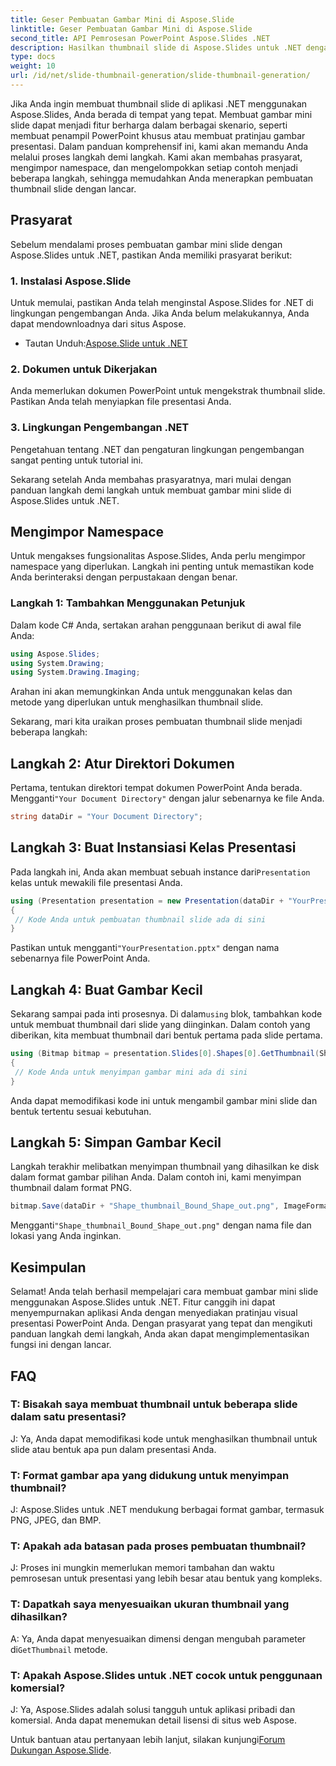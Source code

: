 ```yaml
---
title: Geser Pembuatan Gambar Mini di Aspose.Slide
linktitle: Geser Pembuatan Gambar Mini di Aspose.Slide
second_title: API Pemrosesan PowerPoint Aspose.Slides .NET
description: Hasilkan thumbnail slide di Aspose.Slides untuk .NET dengan panduan langkah demi langkah dan contoh kode. Sesuaikan tampilan dan simpan thumbnail. Tingkatkan pratinjau presentasi.
type: docs
weight: 10
url: /id/net/slide-thumbnail-generation/slide-thumbnail-generation/
---
```


Jika Anda ingin membuat thumbnail slide di aplikasi .NET menggunakan Aspose.Slides, Anda berada di tempat yang tepat. Membuat gambar mini slide dapat menjadi fitur berharga dalam berbagai skenario, seperti membuat penampil PowerPoint khusus atau membuat pratinjau gambar presentasi. Dalam panduan komprehensif ini, kami akan memandu Anda melalui proses langkah demi langkah. Kami akan membahas prasyarat, mengimpor namespace, dan mengelompokkan setiap contoh menjadi beberapa langkah, sehingga memudahkan Anda menerapkan pembuatan thumbnail slide dengan lancar.

## Prasyarat

Sebelum mendalami proses pembuatan gambar mini slide dengan Aspose.Slides untuk .NET, pastikan Anda memiliki prasyarat berikut:

### 1. Instalasi Aspose.Slide
Untuk memulai, pastikan Anda telah menginstal Aspose.Slides for .NET di lingkungan pengembangan Anda. Jika Anda belum melakukannya, Anda dapat mendownloadnya dari situs Aspose.

-  Tautan Unduh:[Aspose.Slide untuk .NET](https://releases.aspose.com/slides/net/)

### 2. Dokumen untuk Dikerjakan
Anda memerlukan dokumen PowerPoint untuk mengekstrak thumbnail slide. Pastikan Anda telah menyiapkan file presentasi Anda.

### 3. Lingkungan Pengembangan .NET
Pengetahuan tentang .NET dan pengaturan lingkungan pengembangan sangat penting untuk tutorial ini.

Sekarang setelah Anda membahas prasyaratnya, mari mulai dengan panduan langkah demi langkah untuk membuat gambar mini slide di Aspose.Slides untuk .NET.

## Mengimpor Namespace

Untuk mengakses fungsionalitas Aspose.Slides, Anda perlu mengimpor namespace yang diperlukan. Langkah ini penting untuk memastikan kode Anda berinteraksi dengan perpustakaan dengan benar.

### Langkah 1: Tambahkan Menggunakan Petunjuk

Dalam kode C# Anda, sertakan arahan penggunaan berikut di awal file Anda:

```csharp
using Aspose.Slides;
using System.Drawing;
using System.Drawing.Imaging;
```

Arahan ini akan memungkinkan Anda untuk menggunakan kelas dan metode yang diperlukan untuk menghasilkan thumbnail slide.

Sekarang, mari kita uraikan proses pembuatan thumbnail slide menjadi beberapa langkah:

## Langkah 2: Atur Direktori Dokumen

 Pertama, tentukan direktori tempat dokumen PowerPoint Anda berada. Mengganti`"Your Document Directory"` dengan jalur sebenarnya ke file Anda.

```csharp
string dataDir = "Your Document Directory";
```

## Langkah 3: Buat Instansiasi Kelas Presentasi

 Pada langkah ini, Anda akan membuat sebuah instance dari`Presentation` kelas untuk mewakili file presentasi Anda.

```csharp
using (Presentation presentation = new Presentation(dataDir + "YourPresentation.pptx"))
{
 // Kode Anda untuk pembuatan thumbnail slide ada di sini
}
```

 Pastikan untuk mengganti`"YourPresentation.pptx"` dengan nama sebenarnya file PowerPoint Anda.

## Langkah 4: Buat Gambar Kecil

 Sekarang sampai pada inti prosesnya. Di dalam`using` blok, tambahkan kode untuk membuat thumbnail dari slide yang diinginkan. Dalam contoh yang diberikan, kita membuat thumbnail dari bentuk pertama pada slide pertama.

```csharp
using (Bitmap bitmap = presentation.Slides[0].Shapes[0].GetThumbnail(ShapeThumbnailBounds.Appearance, 1, 1))
{
 // Kode Anda untuk menyimpan gambar mini ada di sini
}
```

Anda dapat memodifikasi kode ini untuk mengambil gambar mini slide dan bentuk tertentu sesuai kebutuhan.

## Langkah 5: Simpan Gambar Kecil

Langkah terakhir melibatkan menyimpan thumbnail yang dihasilkan ke disk dalam format gambar pilihan Anda. Dalam contoh ini, kami menyimpan thumbnail dalam format PNG.

```csharp
bitmap.Save(dataDir + "Shape_thumbnail_Bound_Shape_out.png", ImageFormat.Png);
```

 Mengganti`"Shape_thumbnail_Bound_Shape_out.png"` dengan nama file dan lokasi yang Anda inginkan.

## Kesimpulan

Selamat! Anda telah berhasil mempelajari cara membuat gambar mini slide menggunakan Aspose.Slides untuk .NET. Fitur canggih ini dapat menyempurnakan aplikasi Anda dengan menyediakan pratinjau visual presentasi PowerPoint Anda. Dengan prasyarat yang tepat dan mengikuti panduan langkah demi langkah, Anda akan dapat mengimplementasikan fungsi ini dengan lancar.

## FAQ

### T: Bisakah saya membuat thumbnail untuk beberapa slide dalam satu presentasi?
J: Ya, Anda dapat memodifikasi kode untuk menghasilkan thumbnail untuk slide atau bentuk apa pun dalam presentasi Anda.

### T: Format gambar apa yang didukung untuk menyimpan thumbnail?
J: Aspose.Slides untuk .NET mendukung berbagai format gambar, termasuk PNG, JPEG, dan BMP.

### T: Apakah ada batasan pada proses pembuatan thumbnail?
J: Proses ini mungkin memerlukan memori tambahan dan waktu pemrosesan untuk presentasi yang lebih besar atau bentuk yang kompleks.

### T: Dapatkah saya menyesuaikan ukuran thumbnail yang dihasilkan?
A: Ya, Anda dapat menyesuaikan dimensi dengan mengubah parameter di`GetThumbnail` metode.

### T: Apakah Aspose.Slides untuk .NET cocok untuk penggunaan komersial?
J: Ya, Aspose.Slides adalah solusi tangguh untuk aplikasi pribadi dan komersial. Anda dapat menemukan detail lisensi di situs web Aspose.

 Untuk bantuan atau pertanyaan lebih lanjut, silakan kunjungi[Forum Dukungan Aspose.Slide](https://forum.aspose.com/).